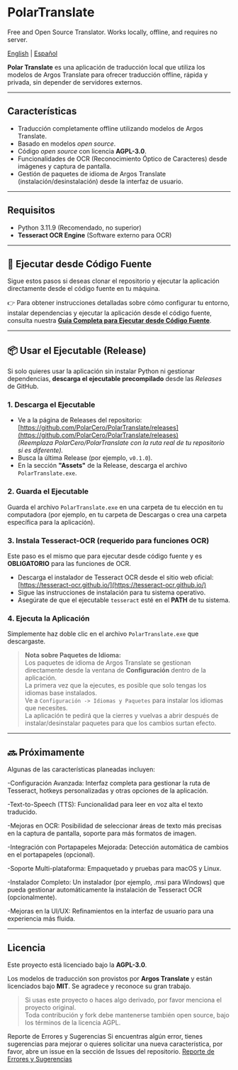 # PolarTranslate
Free and Open Source Translator. Works locally, offline, and requires no server.

[English](README.md) | [Español](README.es.md)

**Polar Translate** es una aplicación de traducción local que utiliza los modelos de Argos Translate para ofrecer traducción offline, rápida y privada, sin depender de servidores externos.

---

## Características

- Traducción completamente offline utilizando modelos de Argos Translate.
- Basado en modelos *open source*.
- Código *open source* con licencia **AGPL-3.0**.
- Funcionalidades de OCR (Reconocimiento Óptico de Caracteres) desde imágenes y captura de pantalla.
- Gestión de paquetes de idioma de Argos Translate (instalación/desinstalación) desde la interfaz de usuario.

---

## Requisitos

- Python 3.11.9 (Recomendado, no superior)
- **Tesseract OCR Engine** (Software externo para OCR)

---

## 🚀 Ejecutar desde Código Fuente

Sigue estos pasos si deseas clonar el repositorio y ejecutar la aplicación directamente desde el código fuente en tu máquina.

👉 Para obtener instrucciones detalladas sobre cómo configurar tu entorno, instalar dependencias y ejecutar la aplicación desde el código fuente, consulta nuestra [**Guía Completa para Ejecutar desde Código Fuente**](docs/RUNNING_FROM_SOURCE.md).

---

## 📦 Usar el Ejecutable (Release)

Si solo quieres usar la aplicación sin instalar Python ni gestionar dependencias, **descarga el ejecutable precompilado** desde las *Releases* de GitHub.

### 1. Descarga el Ejecutable

- Ve a la página de Releases del repositorio:  
  [https://github.com/PolarCero/PolarTranslate/releases](https://github.com/PolarCero/PolarTranslate/releases)  
  *(Reemplaza PolarCero/PolarTranslate con la ruta real de tu repositorio si es diferente).*
- Busca la última Release (por ejemplo, `v0.1.0`).
- En la sección **"Assets"** de la Release, descarga el archivo `PolarTranslate.exe`.

### 2. Guarda el Ejecutable

Guarda el archivo `PolarTranslate.exe` en una carpeta de tu elección en tu computadora (por ejemplo, en tu carpeta de Descargas o crea una carpeta específica para la aplicación).

### 3. Instala Tesseract-OCR (requerido para funciones OCR)

Este paso es el mismo que para ejecutar desde código fuente y es **OBLIGATORIO** para las funciones de OCR.

- Descarga el instalador de Tesseract OCR desde el sitio web oficial:  
  [https://tesseract-ocr.github.io/](https://tesseract-ocr.github.io/)
- Sigue las instrucciones de instalación para tu sistema operativo.
- Asegúrate de que el ejecutable `tesseract` esté en el **PATH** de tu sistema.

### 4. Ejecuta la Aplicación

Simplemente haz doble clic en el archivo `PolarTranslate.exe` que descargaste.

> **Nota sobre Paquetes de Idioma:**  
> Los paquetes de idioma de Argos Translate se gestionan directamente desde la ventana de **Configuración** dentro de la aplicación.  
> La primera vez que la ejecutes, es posible que solo tengas los idiomas base instalados.  
> Ve a `Configuración -> Idiomas y Paquetes` para instalar los idiomas que necesites.  
> La aplicación te pedirá que la cierres y vuelvas a abrir después de instalar/desinstalar paquetes para que los cambios surtan efecto.

---

## 🔜 Próximamente

Algunas de las características planeadas incluyen:

-Configuración Avanzada: Interfaz completa para gestionar la ruta de Tesseract, hotkeys personalizadas y otras opciones de la aplicación.

-Text-to-Speech (TTS): Funcionalidad para leer en voz alta el texto traducido.

-Mejoras en OCR: Posibilidad de seleccionar áreas de texto más precisas en la captura de pantalla, soporte para más formatos de imagen.

-Integración con Portapapeles Mejorada: Detección automática de cambios en el portapapeles (opcional).

-Soporte Multi-plataforma: Empaquetado y pruebas para macOS y Linux.

-Instalador Completo: Un instalador (por ejemplo, .msi para Windows) que pueda gestionar automáticamente la instalación de Tesseract OCR (opcionalmente).

-Mejoras en la UI/UX: Refinamientos en la interfaz de usuario para una experiencia más fluida.

---

## Licencia
Este proyecto está licenciado bajo la **AGPL-3.0**.

Los modelos de traducción son provistos por **Argos Translate** y están licenciados bajo **MIT**. Se agradece y reconoce su gran trabajo.

> Si usas este proyecto o haces algo derivado, por favor menciona el proyecto original.  
> Toda contribución y fork debe mantenerse también open source, bajo los términos de la licencia AGPL.

Reporte de Errores y Sugerencias
Si encuentras algún error, tienes sugerencias para mejorar o quieres solicitar una nueva característica, por favor, abre un issue en la sección de Issues del repositorio.
[Reporte de Errores y Sugerencias](https://github.com/PolarCero/PolarTranslate/issues)